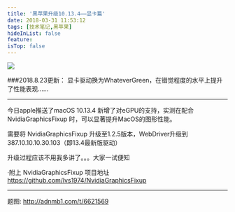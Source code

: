 ```yaml
---
title: '黑苹果升级10.13.4——显卡篇'
date: 2018-03-31 11:53:12
tags: [技术笔记,黑苹果]
hideInList: false
feature: 
isTop: false
---
```

![](https://i.loli.net/2018/04/13/5ad080a90ad84.jpg)

###2018.8.23更新：
显卡驱动换为WhateverGreen，在错觉程度的水平上提升了性能表现……

-------

今日apple推送了macOS 10.13.4 新增了对eGPU的支持，实测在配合 NvidiaGraphicsFixup 时，可以显著提升MacOS的图形性能。


需要将 NvidiaGraphicsFixup 升级至1.2.5版本，WebDriver升级到387.10.10.10.30.103（即13.4最新版驱动）

升级过程应该不用我多讲了。。。大家一试便知

·附上 NvidiaGraphicsFixup 项目地址   https://github.com/lvs1974/NvidiaGraphicsFixup

---
题图: http://adnmb1.com/t/6621569


